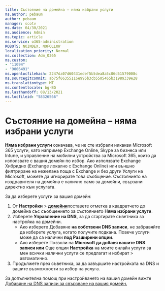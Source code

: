 ```yaml
---
title: Състояние на домейна – няма избрани услуги
ms.author: pebaum
author: pebaum
manager: scotv
ms.date: 04/30/2021
ms.audience: Admin
ms.topic: article
ms.service: o365-administration
ROBOTS: NOINDEX, NOFOLLOW
localization_priority: Normal
ms.collection: Adm_O365
ms.custom:
- "11094"
- "9006491"
ms.openlocfilehash: 2247da07d60431edef5b5dea8a5c06d51579008c
ms.sourcegitcommit: ab75f66355116e995b3cb5505465b31989339e28
ms.translationtype: MT
ms.contentlocale: bg-BG
ms.lasthandoff: 08/13/2021
ms.locfileid: "58326566"
---
```

# <a name="domain-status---no-services-selected"></a>Състояние на домейна – няма избрани услуги

**Няма избрани услуги** означава, че не сте избрали никакви Microsoft 365 услуги, като например Exchange Online, Skype за бизнеса или Intune, и управление на мобилни устройства за Microsoft 365, които да използвате с вашия домейн по избор. Ако използвате Exchange Хибридно (Exchange локално с Exchange Online) или външно филтриране на нежелана поща с Exchange и без други Услуги на Microsoft, можете да игнорирате това съобщение. Състоянието на изздравителя на домейна е налично само за домейни, свързани директно към услугата.

За да изберете услуги за вашия домейн:

1. От **Настройки**  >  [**домейни**](https://admin.microsoft.com/Adminportal/Home)поставете отметка в квадратчето до домейна със съобщението за състоянието **Няма избрани услуги**.
1. Изберете **Управление на DNS,** за да стартирате съветника за настройка на домейни.
    - Ако изберете Добавяне **на собствени DNS записи**, не забравяйте да изберете услуга, когато получите подкана. Повече услуги може да са налични **под Разширени опции**.
    - Ако изберете Позволи на **Microsoft да добавя вашите DNS записи или** Още опции **Настройка** на моите онлайн услуги за мен всички налични услуги се предлагат и избират  >   автоматично.
1. Продължете през съветника, за да завършите настройката на DNS и вашите възможности за избор на услуга.
 
За допълнителна помощ при настройването на вашия домейн вижте [Добавяне на DNS записи за свързване на вашия домейн.](https://docs.microsoft.com/microsoft-365/admin/get-help-with-domains/create-dns-records-at-any-dns-hosting-provider)

